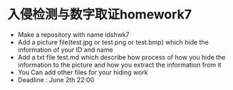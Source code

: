 # 入侵检测与数字取证homework7

- Make a repository with name idshwk7
- Add a picture file(test.jpg or test.png or test.bmp) which hide the information of your ID and name
- Add a txt file test.md which describe how process of how you hide the information to the picture and how you extract the information from it
- You Can add other files for your hiding work
-  Deadline : June 2th 22:00